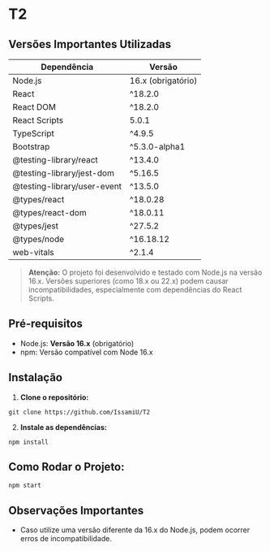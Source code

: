 # T2

## Versões Importantes Utilizadas

| Dependência                    | Versão             |
|--------------------------------|--------------------|
| Node.js                        | 16.x (obrigatório) |
| React                          | ^18.2.0            |
| React DOM                      | ^18.2.0            |
| React Scripts                  | 5.0.1              |
| TypeScript                     | ^4.9.5             |
| Bootstrap                      | ^5.3.0-alpha1      |
| @testing-library/react         | ^13.4.0            |
| @testing-library/jest-dom      | ^5.16.5            |
| @testing-library/user-event    | ^13.5.0            |
| @types/react                   | ^18.0.28           |
| @types/react-dom               | ^18.0.11           |
| @types/jest                    | ^27.5.2            |
| @types/node                    | ^16.18.12          |
| web-vitals                     | ^2.1.4             |

> **Atenção:** O projeto foi desenvolvido e testado com Node.js na versão 16.x. Versões superiores (como 18.x ou 22.x) podem causar incompatibilidades, especialmente com dependências do React Scripts.

## Pré-requisitos

- Node.js: **Versão 16.x** (obrigatório)
- npm: Versão compatível com Node 16.x

## Instalação

1. **Clone o repositório:**

```
git clone https://github.com/IssamiU/T2
```

2. **Instale as dependências:**

```
npm install
```

## Como Rodar o Projeto:

```
npm start
```

## Observações Importantes

- Caso utilize uma versão diferente da 16.x do Node.js, podem ocorrer erros de incompatibilidade.



